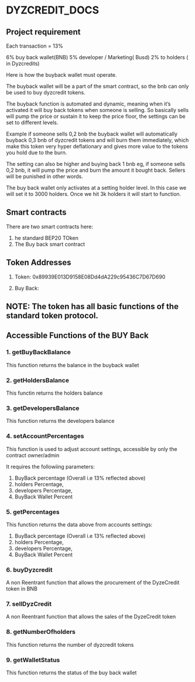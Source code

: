 # DYZCREDIT_DOCS

## Project requirement

Each transaction = 13%

6% buy back wallet(BNB)
5% developer / Marketing( Busd)
2% to holders ( in Dyzcredits)

Here is how the buyback wallet must operate.

The buyback wallet will be a part of the smart contract, so the bnb can only be used to buy dyzcredit tokens.

The buyback function is automated and dynamic, meaning when it’s activated it will buy back tokens when someone is selling. So basically sells will pump the price or sustain it to keep the price floor, the settings can be set to different levels.

Example
if someone sells 0,2 bnb the buyback wallet will automatically buyback 0,3 bnb of dyzcredit tokens and will burn them immediately, which make this token very hyper deflationary and gives more value to the tokens you hold due to the burn.

The setting can also be higher and buying back 1 bnb eg, if someone sells 0,2 bnb, it will pump the price and burn the amount it bought back. Sellers will be punished in other words.

The buy back wallet only activates at a setting holder level. In this case we will set it to 3000 holders. Once we hit 3k holders it will start to function.

## Smart contracts

There are two smart contracts here:

1. he standard BEP20 TOken
2. The Buy back smart contract

## Token Addresses

1. Token: 0x89939E013D9158E08Dd4dA229c95436C7D67D690

2. Buy Back:

## NOTE: The token has all basic functions of the standard token protocol.

## Accessible Functions of the BUY Back

### 1. getBuyBackBalance

This function returns the balance in the buyback wallet

### 2. getHoldersBalance

This functin returns the holders balance

### 3. getDevelopersBalance

This function returns the developers balance

### 4. setAccountPercentages

This function is used to adjust account settings, accessible by only the contract owner/admin

It requires the followiing parameters:

1. BuyBack percentage (Overall i.e 13% reflected above)
2. holders Percentage,
3. developers Percentage,
4. BuyBack Wallet Percent

### 5. getPercentages

This function returns the data above from accounts settings:

1. BuyBack percentage (Overall i.e 13% reflected above)
2. holders Percentage,
3. developers Percentage,
4. BuyBack Wallet Percent

### 6. buyDyzcredit

A non Reentrant function that allows the procurement of the DyzeCredit token in BNB

### 7. sellDyzCredit

A non Reentrant function that allows the sales of the DyzeCredit token

### 8. getNumberOfholders

This function returns the number of dyzcredit tokens

### 9. getWalletStatus

This function returns the status of the buy back wallet
